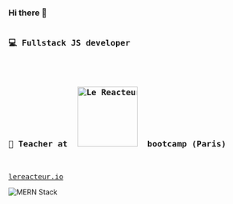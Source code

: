 ### Hi there 👋

<pre><h3>💻 Fullstack JS developer</h3>

<h3>🏫 Teacher at  <img
  width="120"
  alt="Le Reacteur - Bootcamp Paris"
  src="https://res.cloudinary.com/brice/image/upload/v1594389013/logo-le-reacteur-2.png">  bootcamp (Paris)</h3>
  
<a href="https://www.lereacteur.io/">lereacteur.io</a>
</pre>

<img
 alt="MERN Stack"
 src="https://res.cloudinary.com/brice/image/upload/v1594384710/mern.jpg">
 

